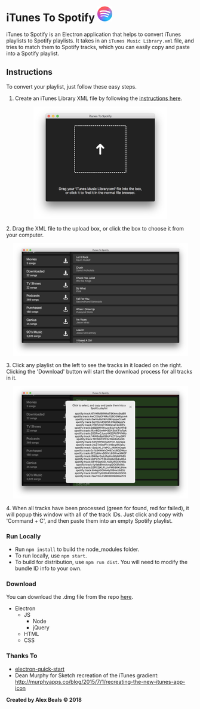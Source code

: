 # iTunes To Spotify <img src="icons/png/256x256.png?raw=true" height="40" alt=""/>

iTunes to Spotify is an Electron application that helps to convert iTunes playlists to Spotify playlists.  It takes in an `iTunes Music Library.xml` file, and tries to match them to Spotify tracks, which you can easily copy and paste into a Spotify playlist.

## Instructions

To convert your playlist, just follow these easy steps.

1. Create an iTunes Library XML file by following the [instructions here](https://osxdaily.com/2018/05/23/itunes-library-xml-file-missing-fix/).
<p align="center">
  <img src="upload.png" height="300" alt=""/>
</p>
2. Drag the XML file to the upload box, or click the box to choose it from your computer.
<p align="center">
  <img src="playlistChoice.png" height="300" alt=""/>
</p>
3. Click any playlist on the left to see the tracks in it loaded on the right.  Clicking the 'Download' button will start the download process for all tracks in it.
<p align="center">
  <img src="trackView.png" height="300" alt=""/>
</p>
4. When all tracks have been processed (green for found, red for failed), it will popup this window with all of the track IDs.  Just click and copy with 'Command + C', and then paste them into an empty Spotify playlist.


### Run Locally
- Run `npm install` to build the node_modules folder.
- To run locally, use `npm start`.
- To build for distribution, use `npm run dist`.  You will need to modify the bundle ID info to your own.

### Download
You can download the .dmg file from the repo [here](https://github.com/dado3212/iTunesToSpotify/blob/master/dist/iTunesToSpotify-1.0.0.dmg?raw=true).

<ul>
  <li>
  Electron
  <ul>
  <li>
  JS
  <ul>
  <li>Node</li>
  <li>jQuery</li>
  </ul>
  </li>
  <li>
  HTML
  </li>
  <li>
  CSS
  </li>
  </ul>
  </li>
</ul>

### Thanks To
- [electron-quick-start](https://github.com/electron/electron-quick-start)
- Dean Murphy for Sketch recreation of the iTunes gradient: http://murphyapps.co/blog/2015/7/1/recreating-the-new-itunes-app-icon

**Created by Alex Beals © 2018**
